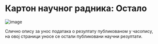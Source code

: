 # Картон научног радника: Остало 

![image](https://user-images.githubusercontent.com/29538544/148289480-9b50d48c-37c9-461e-bb31-da36a730ba94.png)

Слично опису за унос података о резултату публикованом у часопису, на овој страници уносе се остали публиковани научни резултати.  



